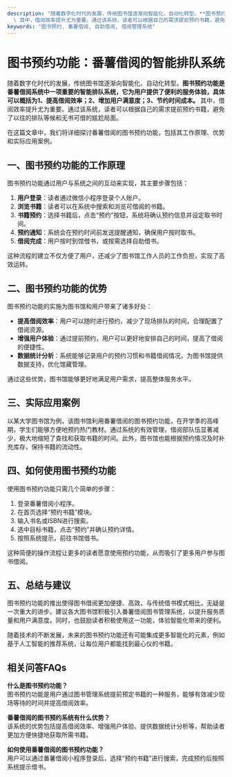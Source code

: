 ```yaml
---
description: "随着数字化时代的发展，传统图书馆逐渐向智能化、自动化转型。**图书预约功能是番薯借阅系统中一项重要的智能排队系统，它为用户提供了便利的服务体验，具体可以概括为1、提高借阅效率；2、增加用户满意度；3、节约时间成本。**\
  \ 其中，借阅效率提升尤为重要。通过该系统，读者可以根据自己的需求提前预约书籍，避免了以往的排队等候和无书可借的尴尬局面。"
keywords: "图书预约, 番薯借阅, 自助借阅, 借阅管理系统"
---
```

# 图书预约功能：番薯借阅的智能排队系统

随着数字化时代的发展，传统图书馆逐渐向智能化、自动化转型。**图书预约功能是番薯借阅系统中一项重要的智能排队系统，它为用户提供了便利的服务体验，具体可以概括为1、提高借阅效率；2、增加用户满意度；3、节约时间成本。** 其中，借阅效率提升尤为重要。通过该系统，读者可以根据自己的需求提前预约书籍，避免了以往的排队等候和无书可借的尴尬局面。

在这篇文章中，我们将详细探讨番薯借阅的图书预约功能，包括其工作原理、优势和实际应用案例。

## **一、图书预约功能的工作原理**

图书预约功能通过用户与系统之间的互动来实现，其主要步骤包括：

1. **用户登录**：读者通过微信小程序登录个人账户。
2. **浏览书籍**：读者可以在系统中搜索和浏览可借阅的书籍。
3. **书籍预约**：选择书籍后，点击“预约”按钮，系统将确认预约信息并设定取书时间。
4. **预约通知**：系统会在预约时间前发送提醒通知，确保用户按时取书。
5. **借阅完成**：用户按时到馆借书，或按需选择自助借书。

这种流程的建立不仅方便了用户，还减少了图书馆工作人员的工作负担，实现了高效运转。

## **二、图书预约功能的优势**

图书预约功能的实施为图书馆和用户带来了诸多好处：

- **提高借阅效率**：用户可以随时进行预约，减少了现场排队的时间，合理配置了借阅资源。
- **增强用户体验**：通过提前预约，用户可以更好地安排自己的时间，提高了借阅的便捷性。
- **数据统计分析**：系统能够记录用户的预约习惯和书籍借阅情况，为图书馆提供数据支持，优化馆藏管理。

通过这些优势，图书馆能够更好地满足用户需求，提高整体服务水平。

## **三、实际应用案例**

以某大学图书馆为例，该图书馆利用番薯借阅的图书预约功能，在开学季的高峰期，学生们能够方便地预约热门教材。通过系统的有效管理，借阅部队伍显著减少，极大地缩短了查找和获取书籍的时间。此外，图书馆也能根据预约情况及时补充库存，保持书籍的流动性。

## **四、如何使用图书预约功能**

使用图书预约功能只需几个简单的步骤：

1. 登录番薯借阅小程序。
2. 在首页选择“预约书籍”模块。
3. 输入书名或ISBN进行搜索。
4. 选中目标书籍，点击“预约”并确认预约详情。
5. 按照系统提示，前往书馆借书。

这种简便的操作流程让更多的读者愿意使用预约功能，从而吸引了更多用户参与图书借阅。

## **五、总结与建议**

图书预约功能的推出使得图书借阅更加便捷、高效，与传统借书模式相比，无疑是一次重大的进步。建议各大图书馆积极引入番薯借阅图书管理系统，以提升服务质量和用户满意度。同时，也鼓励读者积极使用这一功能，体验智能化带来的便利。

随着技术的不断发展，未来的图书预约功能还有可能集成更多智能化的元素，例如基于人工智能的推荐系统，让每位用户都能找到最心仪的书籍。

## 相关问答FAQs

**什么是图书预约功能？**  
图书预约功能是用户通过图书管理系统提前预定书籍的一种服务，能够有效减少现场等待的时间并提高借阅效率。

**番薯借阅的图书预约系统有什么优势？**  
该系统的优势包括提高借阅效率、增强用户体验、提供数据统计分析等，帮助读者更加方便快捷地获取所需书籍。

**如何使用番薯借阅的图书预约功能？**  
用户可以通过番薯借阅小程序登录后，选择“预约书籍”进行搜索，完成预约后按照系统提示借书。
